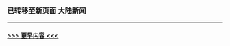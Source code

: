 
### 已转移至新页面 [大陆新闻](N大陆新闻.md?t=03310705) 


----
#### [ >>> 更早内容 <<< ](../indexes/prog204-earlier.md)
